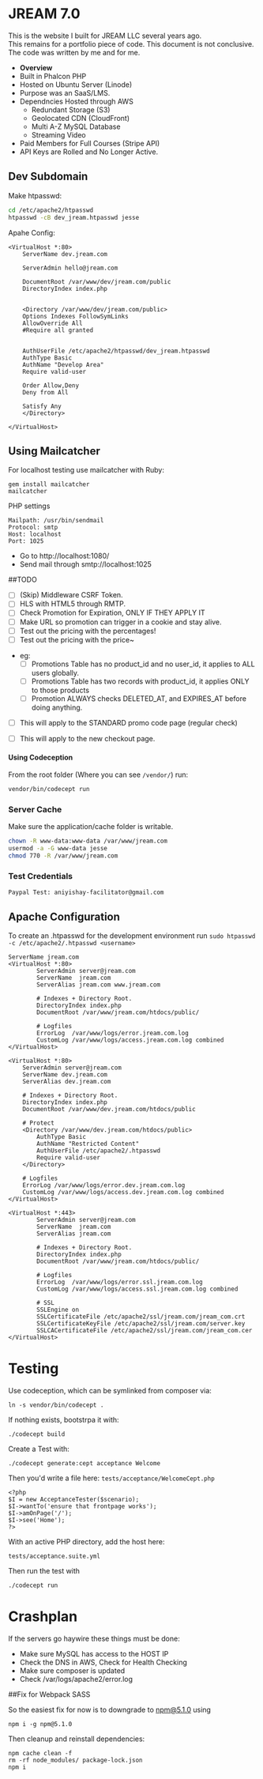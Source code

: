 # JREAM 7.0 
This is the website I built for JREAM LLC several years ago.  
This remains for a portfolio piece of code. This document is not conclusive. The code was written by me and for me.

- **Overview**
- Built in Phalcon PHP
- Hosted on Ubuntu Server (Linode)
- Purpose was an SaaS/LMS.
- Dependncies Hosted through AWS 
  - Redundant Storage (S3)
  - Geolocated CDN (CloudFront)
  - Multi A-Z MySQL Database
  - Streaming Video
- Paid Members for Full Courses (Stripe API)
- API Keys are Rolled and No Longer Active.


## Dev Subdomain

Make htpasswd:
```sh
cd /etc/apache2/htpasswd
htpasswd -cB dev_jream.htpasswd jesse
```

Apahe Config:

```apacheconfig
<VirtualHost *:80>
    ServerName dev.jream.com

    ServerAdmin hello@jream.com
    
    DocumentRoot /var/www/dev/jream.com/public
    DirectoryIndex index.php


    <Directory /var/www/dev/jream.com/public>
    Options Indexes FollowSymLinks
    AllowOverride All
    #Require all granted
    
    
    AuthUserFile /etc/apache2/htpasswd/dev_jream.htpasswd
    AuthType Basic
    AuthName "Develop Area"
    Require valid-user
    
    Order Allow,Deny
    Deny from All

    Satisfy Any
    </Directory>

</VirtualHost>
```
## Using Mailcatcher

For localhost testing use mailcatcher with Ruby:

```
gem install mailcatcher
mailcatcher
```

PHP settings
```
Mailpath: /usr/bin/sendmail
Protocol: smtp
Host: localhost
Port: 1025
```

- Go to http://localhost:1080/
- Send mail through smtp://localhost:1025

##TODO

- [ ] (Skip) Middleware CSRF Token.
- [ ] HLS with HTML5 through RMTP.
- [ ] Check Promotion for Expiration, ONLY IF THEY APPLY IT
- [ ] Make URL so promotion can trigger in a cookie and stay alive.
- [ ] Test out the pricing with the percentages!
- [ ] Test out the pricing with the price~
- eg:
  - [ ] Promotions Table has no product_id and no user_id, it applies to ALL users globally.
  - [ ] Promotions Table has two records with product_id, it applies ONLY to those products
  - [ ] Promotion ALWAYS checks DELETED_AT, and EXPIRES_AT before doing anything.
- [ ] This will apply to the STANDARD promo code page (regular check)
- [ ] This will apply to the new checkout page.


#### Using Codeception
From the root folder (Where you can see `/vendor/`) run:

```sh
vendor/bin/codecept run
```

### Server Cache

Make sure the application/cache folder is writable.

```sh
chown -R www-data:www-data /var/www/jream.com
usermod -a -G www-data jesse
chmod 770 -R /var/www/jream.com
```

### Test Credentials

```
Paypal Test: aniyishay-facilitator@gmail.com
```

## Apache Configuration

To create an .htpasswd for the development environment run `sudo htpasswd -c /etc/apache2/.htpasswd <username>`

    ServerName jream.com
    <VirtualHost *:80>
            ServerAdmin server@jream.com
            ServerName  jream.com
            ServerAlias jream.com www.jream.com

            # Indexes + Directory Root.
            DirectoryIndex index.php
            DocumentRoot /var/www/jream.com/htdocs/public/

            # Logfiles
            ErrorLog  /var/www/logs/error.jream.com.log
            CustomLog /var/www/logs/access.jream.com.log combined
    </VirtualHost>

    <VirtualHost *:80>
        ServerAdmin server@jream.com
        ServerName dev.jream.com
        ServerAlias dev.jream.com

        # Indexes + Directory Root.
        DirectoryIndex index.php
        DocumentRoot /var/www/dev.jream.com/htdocs/public

        # Protect
        <Directory /var/www/dev.jream.com/htdocs/public>
            AuthType Basic
            AuthName "Restricted Content"
            AuthUserFile /etc/apache2/.htpasswd
            Require valid-user
        </Directory>

        # Logfiles
        ErrorLog /var/www/logs/error.dev.jream.com.log
        CustomLog /var/www/logs/access.dev.jream.com.log combined
    </VirtualHost>

    <VirtualHost *:443>
            ServerAdmin server@jream.com
            ServerName  jream.com
            ServerAlias jream.com

            # Indexes + Directory Root.
            DirectoryIndex index.php
            DocumentRoot /var/www/jream.com/htdocs/public/

            # Logfiles
            ErrorLog  /var/www/logs/error.ssl.jream.com.log
            CustomLog /var/www/logs/access.ssl.jream.com.log combined

            # SSL
            SSLEngine on
            SSLCertificateFile /etc/apache2/ssl/jream.com/jream_com.crt
            SSLCertificateKeyFile /etc/apache2/ssl/jream.com/server.key
            SSLCACertificateFile /etc/apache2/ssl/jream.com/jream_com.cer
    </VirtualHost>

# Testing
Use codeception, which can be symlinked from composer via:

    ln -s vendor/bin/codecept .

If nothing exists, bootstrpa it with:

    ./codecept build

Create a Test with:

    ./codecept generate:cept acceptance Welcome

Then you'd write a file here: `tests/acceptance/WelcomeCept.php`

    <?php
    $I = new AcceptanceTester($scenario);
    $I->wantTo('ensure that frontpage works');
    $I->amOnPage('/');
    $I->see('Home');
    ?>

With an active PHP directory, add the host here:

    tests/acceptance.suite.yml

Then run the test with

    ./codecept run


# Crashplan

If the servers go haywire these things must be done:

- Make sure MySQL has access to the HOST IP
- Check the DNS in AWS, Check for Health Checking
- Make sure composer is updated
- Check /var/logs/apache2/error.log


##Fix for Webpack SASS

So the easiest fix for now is to downgrade to npm@5.1.0 using
```
npm i -g npm@5.1.0
```
Then cleanup and reinstall dependencies:
```
npm cache clean -f
rm -rf node_modules/ package-lock.json
npm i
```
